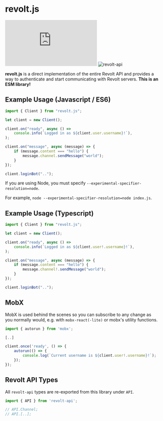 # revolt.js

![revolt.js](https://img.shields.io/npm/v/revolt.js) ![revolt-api](https://img.shields.io/npm/v/revolt-api?label=Revolt%20API)

**revolt.js** is a direct implementation of the entire Revolt API and provides a way to authenticate and start communicating with Revolt servers. **This is an ESM library!**

## Example Usage (Javascript / ES6)

```javascript
import { Client } from "revolt.js";

let client = new Client();

client.on("ready", async () =>
    console.info(`Logged in as ${client.user.username}!`),
);

client.on("message", async (message) => {
    if (message.content === "hello") {
        message.channel.sendMessage("world");
    }
});

client.loginBot("..");
```

If you are using Node, you must specify `--experimental-specifier-resolution=node`.

For example, `node --experimental-specifier-resolution=node index.js`.

## Example Usage (Typescript)

```typescript
import { Client } from "revolt.js";

let client = new Client();

client.on("ready", async () =>
    console.info(`Logged in as ${client.user!.username}!`),
);

client.on("message", async (message) => {
    if (message.content === "hello") {
        message.channel!.sendMessage("world");
    }
});

client.loginBot("..");
```

## MobX

MobX is used behind the scenes so you can subscribe to any change as you normally would, e.g. with `mobx-react(-lite)` or mobx's utility functions.

```typescript
import { autorun } from 'mobx';

[..]

client.once('ready', () => {
    autorun(() => {
        console.log(`Current username is ${client.user!.username}!`);
    });
});
```

## Revolt API Types

All `revolt-api` types are re-exported from this library under `API`.

```typescript
import { API } from 'revolt-api';

// API.Channel;
// API.[..];
```
